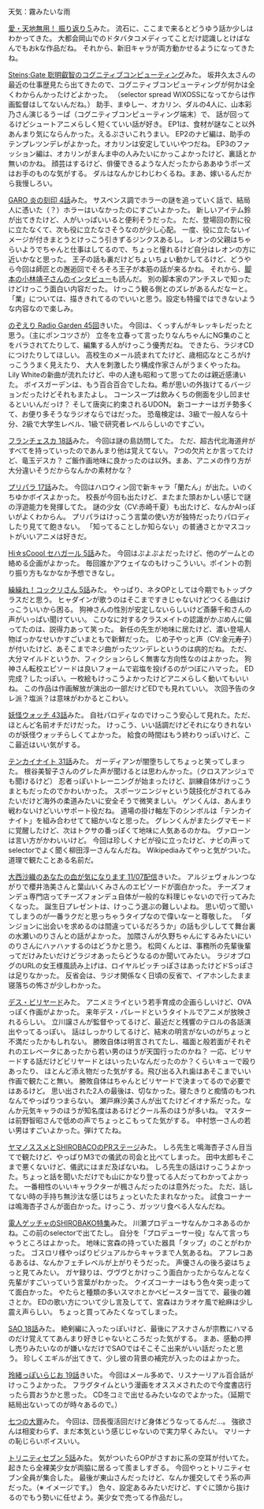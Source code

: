 天気：霧みたいな雨

[愛・天地無用！ 振り返り５](http://www.nicovideo.jp/watch/1415154249)みた。
流石に、ここまで来るとどうゆう話か少しはわかってきた。
大都会岡山でのドタバタコメディってことだけ認識しとけばなんでもおkな作品だね。
それから、新旧キャラが両方動かせるようになってきたね。

[Steins;Gate 聡明叡智のコグニティブコンピューティング](http://www.mugendai-web.jp/steinsgate/episode1/)みた。
坂井久太さんの最近の仕事歴見たら出てきたので、コグニティブコンピューティングが何かは全くわからんかったけどよかった。
（selector spread WIXOSSになってからは作画監督はしてないんだね。）
助手、まゆしー、オカリン、ダルの4人に、山本彩乃さん演じるうーぱ（コグニティブコンピューティング端末）で、
話が回ってるけどシュートアニメらしく短くていい話が好き。
EP1は、食材が謎なこと以外あんまり気にならんかった。えるぷさいこれうまい。
EP2のナビ編は、助手のテンプレツンデレがよかった。オカリンは安定していいやつだね。
EP3のファッション編は、オカリンがまんま中の人みたいにかっこよかったけど、裏話とか無いのかね。
顔芸はするけど、俳優できるような人だったからああゆうポーズはお手のものな気がする。
ダルはなんかじわじわくるね。まあ、嫁いるんだから我慢しろい。

[GARO 炎の刻印 4話](http://www.nicovideo.jp/watch/1415239647)みた。
サスペンス調でホラーの謎を追っていく話で、結局人に憑いた（？）ホラーはいなかったのにすごいよかった。
新しいアイテム鈴が出てきたけど、人がいっぱいいると便利そうだった。
ただ、登場回の割に役に立たなくて、次も役に立たなさそうなのが少し心配。
一度、役に立たないイメージが付きまとうとけっこう引きずるジンクスあるし。
レオンの父親はちゃらいようでちゃんと仕事はしてるので、ちょっと憧れるけど自分はレオンの方に近いかなと思った。
王子の話も裏だけどちょいちょい動かしてるけど、どうやら今回は師匠との邂逅回でそろそろ王子が本筋の話が来るかね。
それから、[脚本の小林靖子さんのインタビュー](http://www.animate.tv/news/details.php?id=1414144198)も読んだ。
別の脚本家のアンチスレで知ったけどけっこう面白い内容だった。
けっこう観る側とのズレがあるんだなーと。
「業」については、描ききれてるのでいいと思う。設定も特撮ではできないような内容なので楽しみ。

[のぞえり Radio Garden 45回](http://www.nicovideo.jp/watch/1415343426)きいた。
今回は、くっすんがキレッキレだったと思う。（主にポンコツさが）
立冬を立春って言ったりなんちゃんにNG集のことをバラされてたりして、編集する人がけっこう優秀だね。
できたら、ラジオCDにつけたりしてほしい。
高校生のメール読まれてたけど、歳相応なところがけっこううまく見えたり、
大人を刺激したり構成作家さんがうまくやったね。
Lily Whiteの新曲が流れたけど、中の人達も昭和って思ってたのは親近感湧いた。
ボイスガーデンは、もう百合百合でしたね。希が思いの外抜けてるバージョンだったけどそれもまたよし。
コーンスープは飲みくちの側面を少し凹ませるといいんだっけ？
そして唐突に約束されるUDON。
新コーナーはガチ勢多くて、お便り多そうなラジオならではだった。
恐竜検定は、3級で一般人なら十分、2級で大学生レベル、1級で研究者レベルらしいのですごい。

[フランチェスカ 18話](http://www.nicovideo.jp/watch/1415153894)みた。
今回は謎の島訪問してた。
ただ、超古代北海道弁がすべてを持っていったのであんまり他は覚えてない。
7つの欠片とか言ってたけど、竜玉デスカ？
ご飯作画地味に良かったのは以外。まあ、アニメの作り方が大分違いそうだからなんかの素材かな？

[プリパラ 17話](http://www.nicovideo.jp/watch/1415074467)みた。
今回はハロウィン回で新キャラ「蘭たん」が出た。いのくちゆかボイスよかった。
校長が今回も出たけど、またまた頭おかしい感じで謎の浮遊能力を発揮してた。
謎の少女（CV:赤崎千夏）も出たけど、なんかAIっぽいがよくわからん。
プリパラはけっこう言葉の使い方が独特だったりパロディしたり見てて飽きない。
「知ってることしか知らない」の普通さとかマスコットがいいアニメは好きだ。

[Hi☆sCoool セハガール 5話](http://www.nicovideo.jp/watch/1415254273)みた。
今回はぷよぷよだったけど、他のゲームとの絡める企画がよかった。
毎回誰かアウェイなのもけっこういい。ポイントの割り振り方もなかなか予想できなし。

[繰繰れ！コックリさん 5話](http://www.nicovideo.jp/watch/1415242226)みた。
やっぱり、ネタOPとしては今期でもトップクラスだと思う。
ヒャダインが歌うのはそこまですきじゃないけどつくる曲はけっこういいから困る。
狗神さんの性別が安定しないらしいけど斎藤千和さんの声がいっぱい聞けていい。
こひなに対するクラスメイトの認識がかぷめんに偏ってたのは、説得力あって笑った。
新任の先生が地味に居たけど、濃い登場人物ばっかなせいかすごいまともで新鮮だった。
じめ子やっと声（CV:金元寿子）が付いたけど、あそこまでネジ曲がったツンデレというのは病的だね。
ただ、大分マイルドというか、フィクションらしく無害な方向性なのはよかった。
狗神さん転校エピソードは良いフォームで岩塩を投げるのがつぼにハマった。
ED完成？したっぽい。一枚絵もけっこうよかったけどアニメらしく動いてもいいね。
この作品は作画解放が演出の一部だけどEDでも見れていい。
次回予告のタレ派？塩派？は意味がわかるとこわい。

[妖怪ウォッチ 43話](http://www.nicovideo.jp/watch/1415251584)みた。
自社パロディなのでけっこう安心して見れた。ただ、ほとんど名前オチだけだった。
けっこう、いい話調だけどそれになりきれないのが妖怪ウォッチらしくてよかった。
給食の時間はもう終わりっぽいけど、ここ最近はいい気がする。

[テンカイナイト 31話](http://www.nicovideo.jp/watch/1415154861)みた。
ガーディアンが闇堕ちしてちょっと笑ってしまった。
根谷美智子さんのグレた声が聞けるとは思わんかった。（クロスアンジュでも聞けるけど）
忍者っぽいトレーニングが始まったけど、訓練自体がけっこうまともだったのでかわいかった。
スポーツニンジャという競技化がされてるみたいだけど海外の柔道みたいに安全そうで微笑ましい。
ゲンくんは、あんまり戦わないけどいいサポート役だね。
道場の掛け軸左下のシンボルは「テンカイナイト」を組み合わせてて細かいなと思った。
グレンくんがまたシグマモードに覚醒したけど、次はトクサの番っぽくて地味に人気あるのかね。
ヴァローンは言い方がかわいいけど。
今回は珍しくナビが役に立ったけど、ナビの声ってselectorでよく聞く柳田淳一さんなんだね。
Wikipediaみてやっと気がついた。道理で観たことある名前だ。

[大西沙織のあなたの血が気になります 11/07配信](http://ondemand.joqr.co.jp/AG-ON/contents/di-20141107.php)きいた。
アルジェヴォルンつながりで櫻井浩美さんと葉山いくみさんのエピソードが面白かった。
チーズフォンデュ専門店ってチーズフォンデュ自体が一般的な料理じゃないので行ってみたくなった。
誕生日プレゼントは、けっこう選ぶの難しいよね。
思い切って聞いてしまうのが一番ラクだと思っちゃうタイプなので偉いなーと尊敬した。
「ダンジョンに出会いを求めるのは間違っているだろうか」の話も少ししてて舞台裏の水瀬いのりさんとの話がよかった。
加隈さんが久野ちゃんにするみたいにいのりさんにハァハァするのはどうかと思う。
松岡くんとは、事務所の先輩後輩ってだけみたいだけどラジオあったらどうなるのか聞いてみたい。
ラジオブログのURLの女王様風読み上げは、ロイヤルビッチっぽさはあったけどドSっぽさは足りなかった。
反省会は、ラジオ関係なく日頃の反省で、イアホンしたまま寝落ちの怖さが少しわかった。

[デス・ビリヤード](http://live.nicovideo.jp/watch/lv199007889)みた。
アニメミライという若手育成の企画らしいけど、OVAっぽく作画がよかった。
来年デス・パレードというタイトルでアニメが放映されるらしい。
立川譲さんが監督やってるけど、最近だと残響のテロルの各話演出やってるっぽい。
話はしっかりしてるけど、結末の明言がないのがちょっと不満だったかもしれない。
勝敗自体は明言されてたし、福面と般若面がそれぞれのエレベータにあったから若い男のほうが天国行ったのかね？
一応、ビリヤードする話だけどビリヤードとはいったいなんだったのか？くらいキューで殴りあったり、
ほとんど添え物だった気がする。飛び出る入れ歯はあそこまでいい作画で観たこと無い。
勝敗自体はちゃんとビリヤードで決まってるので必要ではあるけど。
思い出された2人の最後は、切なかった。寝たきりと痴情のもつれなんてやっぱりつまらない。
瀬戸麻沙美さんが出てたけどイオナ系だった。なんか元気キャラのほうが知名度はあるけどクール系のほうが多いね。
マスターは前野智昭さんで低めの声でちょっとこもってた気がする。
中村悠一さんの若い男はすごいよかった。弾けてたね。

[ヤマノススメとSHIROBACOのPRステージ](http://live.nicovideo.jp/watch/lv198280786)みた。
しろ先生と鳴海杏子さん目当てで観たけど、やっぱりM3での儀武の司会と比べてしまった。
田中太郎もそこまで悪くないけど、儀武にはまだ及ばないね。
しろ先生の話はけっこうよかった。ちょっと話を聞いただけでも山にかなり登ってる人だってわかってよかった。
一番相性のいいキャラクターが楓さんだったのは意外だった。
ただ、話してない時の手持ち無沙汰な感じはちょっといたたまれなかった。
試食コーナーは鳴海杏子さんが面白かった。けっこう、ガッツリ食べる人なんだね。

[電人ゲッチャのSHIROBAKO特集](http://live.nicovideo.jp/watch/lv197504617)みた。
川瀬プロデューサなんかコネあるのかね。この前のselectorで出てたし。
自分を「プロデューサー役」なんて言っちゃうところはよかった。
地味に宮森の持っていた器具「タップ」のことがわかった。
ゴスロリ様やっぱりビジュアルからキャラまで人気あるね。
アフレコあるあるは、なんかフェチレベルが上がりそうだった。
声優さんの後ろ姿はちょっと見てみたい。
ガヤ録りは、ヴヴヴとかけっこう面白かったからなんとなく先輩がすごいっていう言葉がわかった。
クイズコーナーはもう色々突っ走ってて面白かった。
やたらと種類の多いスマホとかベビースター当てで、最後の雑さとか。
EDの歌い方について少し言及してて、宮森はカラオケ風で絵麻は少し震え声らしい。
ちょっと買ってみたくなってしまった。

[SAO 18話](http://www.nicovideo.jp/watch/1415332713)みた。
絶剣編に入ったっぽいけど、最後にアスナさんが宗教にハマるのだけ覚えててあんまり好きじゃないところだった気がする。
まあ、感動の押し売りみたいなのが嫌いなだけでSAOではそこそこ出来がいい話だったと思う。
珍しくエギルが出てきて、少し彼の背景の補完が入ったのはよかった。

[玲緒っぽいらじお 19話](http://www.nicovideo.jp/watch/sm24873867)きいた。
今回はメール多めで、リスナーリアル百合話がけっこうよかった。
フラグタイムという漫画をオススメされたので今度書店行ったら買おうかと思った。
CD冬コミで出せるみたいなのでよかった。（延期で結局出ないってのが時々あるので。）

[七つの大罪](http://www.nicovideo.jp/watch/1415251464)みた。
今回は、団長復活回だけど身体どうなってるんだ...。
強欲さんは相変わらず、まだ本気という感じじゃないので実力早くみたい。
マリーナの恥じらいボイスいい。

[トリニティセブン 5話](http://www.nicovideo.jp/watch/1415355627)みた。
気がついたらOPがさすおに系の空耳が付いてた。
起きたら全裸美少女が両脇に居るって羨ましすぎる。
今回やっとトリニティセブン全員が集合した。
最後が東山さんだったけど、なんか援交してそう系の声だった。（※ イメージです。）
色々、設定あるみたいだけど、すぐに頭から抜けるのでもう勢いに任せよう。美少女で売ってる作品だし。
